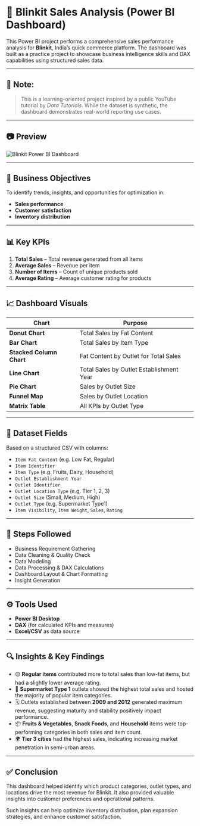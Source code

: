 # 🛒 Blinkit Sales Analysis (Power BI Dashboard)

This Power BI project performs a comprehensive sales performance analysis for **Blinkit**, India’s quick commerce platform. The dashboard was built as a practice project to showcase business intelligence skills and DAX capabilities using structured sales data.

---

## 📌 Note:

> This is a learning-oriented project inspired by a public YouTube tutorial by *Data Tutorials*. While the dataset is synthetic, the dashboard demonstrates real-world reporting use cases.

---

## 📷 Preview

![Blinkit Power BI Dashboard](images/Dashboard_image.PNG)

---

## 📌 Business Objectives

To identify trends, insights, and opportunities for optimization in:
- **Sales performance**
- **Customer satisfaction**
- **Inventory distribution**

---

## 📊 Key KPIs

1. **Total Sales** – Total revenue generated from all items  
2. **Average Sales** – Revenue per item  
3. **Number of Items** – Count of unique products sold  
4. **Average Rating** – Average customer rating for products

---

## 📈 Dashboard Visuals

| Chart | Purpose |
|-------|---------|
| **Donut Chart** | Total Sales by Fat Content |
| **Bar Chart** | Total Sales by Item Type |
| **Stacked Column Chart** | Fat Content by Outlet for Total Sales |
| **Line Chart** | Total Sales by Outlet Establishment Year |
| **Pie Chart** | Sales by Outlet Size |
| **Funnel Map** | Sales by Outlet Location |
| **Matrix Table** | All KPIs by Outlet Type |

---

## 🧮 Dataset Fields

Based on a structured CSV with columns:
- `Item Fat Content` (e.g. Low Fat, Regular)
- `Item Identifier`
- `Item Type` (e.g. Fruits, Dairy, Household)
- `Outlet Establishment Year`
- `Outlet Identifier`
- `Outlet Location Type` (e.g. Tier 1, 2, 3)
- `Outlet Size` (Small, Medium, High)
- `Outlet Type` (e.g. Supermarket Type1)
- `Item Visibility`, `Item Weight`, `Sales`, `Rating`

---

## 🧱 Steps Followed

- Business Requirement Gathering
- Data Cleaning & Quality Check
- Data Modeling
- Data Processing & DAX Calculations
- Dashboard Layout & Chart Formatting
- Insight Generation

---

## ⚙️ Tools Used

- **Power BI Desktop**
- **DAX** (for calculated KPIs and measures)
- **Excel/CSV** as data source


---
## 🔍 Insights & Key Findings

- 🟡 **Regular items** contributed more to total sales than low-fat items, but had a slightly lower average rating.
- 🏪 **Supermarket Type 1** outlets showed the highest total sales and hosted the majority of popular item categories.
- 🗓️ Outlets established between **2009 and 2012** generated maximum revenue, suggesting maturity and stability positively impact performance.
- 📦 **Fruits & Vegetables**, **Snack Foods**, and **Household** items were top-performing categories in both sales and item count.
- 🌍 **Tier 3 cities** had the highest sales, indicating increasing market penetration in semi-urban areas.

---

## ✅ Conclusion

This dashboard helped identify which product categories, outlet types, and locations drive the most revenue for Blinkit. It also provided valuable insights into customer preferences and operational patterns.

Such insights can help optimize inventory distribution, plan expansion strategies, and enhance customer satisfaction.
